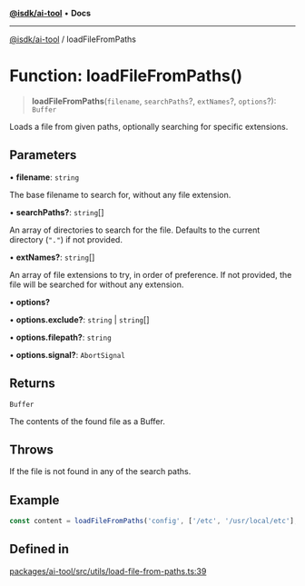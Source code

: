 [**@isdk/ai-tool**](../README.md) • **Docs**

***

[@isdk/ai-tool](../globals.md) / loadFileFromPaths

# Function: loadFileFromPaths()

> **loadFileFromPaths**(`filename`, `searchPaths`?, `extNames`?, `options`?): `Buffer`

Loads a file from given paths, optionally searching for specific extensions.

## Parameters

• **filename**: `string`

The base filename to search for, without any file extension.

• **searchPaths?**: `string`[]

An array of directories to search for the file. Defaults to the current directory (`"."`) if not provided.

• **extNames?**: `string`[]

An array of file extensions to try, in order of preference. If not provided, the file will be searched for
                  without any extension.

• **options?**

• **options.exclude?**: `string` \| `string`[]

• **options.filepath?**: `string`

• **options.signal?**: `AbortSignal`

## Returns

`Buffer`

The contents of the found file as a Buffer.

## Throws

If the file is not found in any of the search paths.

## Example

```typescript
const content = loadFileFromPaths('config', ['/etc', '/usr/local/etc'], ['.json', '.yaml']);
```

## Defined in

[packages/ai-tool/src/utils/load-file-from-paths.ts:39](https://github.com/isdk/ai-tool.js/blob/fe6b47f429fb128627d2210e367fa914b891d314/src/utils/load-file-from-paths.ts#L39)
